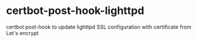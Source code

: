 # certbot-post-hook-lighttpd
certbot post-hook to update lighttpd SSL configuration with certificate from Let's encrypt
